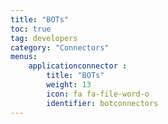 ```yaml
---
title: "BOTs"
toc: true
tag: developers
category: "Connectors"
menus: 
    applicationconnector :
        title: "BOTs"
        weight: 13
        icon: fa fa-file-word-o
        identifier: botconnectors
---
```


